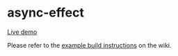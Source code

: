 # async-effect

[Live demo](https://demo.thi.ng/umbrella/async-effect/)

Please refer to the [example build
instructions](https://github.com/thi-ng/umbrella/wiki/Example-build-instructions)
on the wiki.
